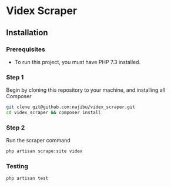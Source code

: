 
# Videx Scraper

## Installation

### Prerequisites

* To run this project, you must have PHP 7.3 installed.

### Step 1

Begin by cloning this repository to your machine, and installing all Composer

```bash
git clone git@github.com:najibu/videx_scraper.git
cd videx_scraper && composer install
```

### Step 2

Run the scraper command

```bash
php artisan scrape:site videx
```

### Testing
```bash
php artisan test
```
